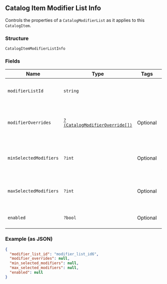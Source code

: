 ## Catalog Item Modifier List Info

Controls the properties of a `CatalogModifierList` as it applies to
this `CatalogItem`.

### Structure

`CatalogItemModifierListInfo`

### Fields

| Name | Type | Tags | Description |
|  --- | --- | --- | --- |
| `modifierListId` | `string` |  | The ID of the `CatalogModifierList` controlled by this `CatalogModifierListInfo`. |
| `modifierOverrides` | [`?(CatalogModifierOverride[])`](/doc/models/catalog-modifier-override.md) | Optional | A set of `CatalogModifierOverride` objects that override whether a given `CatalogModifier` is enabled by default. |
| `minSelectedModifiers` | `?int` | Optional | If 0 or larger, the smallest number of `CatalogModifier`s that must be selected from this `CatalogModifierList`. |
| `maxSelectedModifiers` | `?int` | Optional | If 0 or larger, the largest number of `CatalogModifier`s that can be selected from this `CatalogModifierList`. |
| `enabled` | `?bool` | Optional | If `true`, enable this `CatalogModifierList`. The default value is `true`. |

### Example (as JSON)

```json
{
  "modifier_list_id": "modifier_list_id6",
  "modifier_overrides": null,
  "min_selected_modifiers": null,
  "max_selected_modifiers": null,
  "enabled": null
}
```

